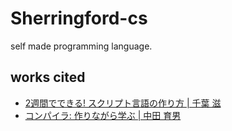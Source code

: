 # Sherringford-cs
self made programming language.

## works cited
- [2週間でできる! スクリプト言語の作り方 | 千葉 滋](https://www.amazon.co.jp/dp/4774149748)
- [コンパイラ: 作りながら学ぶ | 中田 育男](https://www.amazon.co.jp/dp/4274221164)

